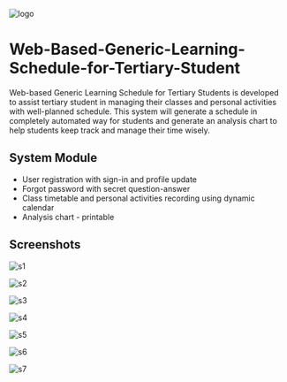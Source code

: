 ![logo](https://github.com/NURULFARAHINirwanshah/Web-Based-Generic-Learning-Schedule-for-Tertiary-Student/blob/master/Screenshots/logo.png)

# Web-Based-Generic-Learning-Schedule-for-Tertiary-Student
Web-based Generic Learning Schedule for Tertiary Students is developed to assist tertiary student in managing their classes and personal activities with well-planned schedule. This system will generate a schedule in completely automated way for students and generate an analysis chart to help students keep track and manage their time wisely.

## System Module
* User registration with sign-in and profile update
* Forgot password with secret question-answer
* Class timetable and personal activities recording using dynamic calendar
* Analysis chart - printable

## Screenshots
![s1](https://github.com/NURULFARAHINirwanshah/Web-Based-Generic-Learning-Schedule-for-Tertiary-Student/blob/master/Screenshots/screenshot1.png)

![s2](https://github.com/NURULFARAHINirwanshah/Web-Based-Generic-Learning-Schedule-for-Tertiary-Student/blob/master/Screenshots/screenshot11.png)

![s3](https://github.com/NURULFARAHINirwanshah/Web-Based-Generic-Learning-Schedule-for-Tertiary-Student/blob/master/Screenshots/screenshot2.png)

![s4](https://github.com/NURULFARAHINirwanshah/Web-Based-Generic-Learning-Schedule-for-Tertiary-Student/blob/master/Screenshots/screenshot3.png)

![s5](https://github.com/NURULFARAHINirwanshah/Web-Based-Generic-Learning-Schedule-for-Tertiary-Student/blob/master/Screenshots/screenshot4.png)

![s6](https://github.com/NURULFARAHINirwanshah/Web-Based-Generic-Learning-Schedule-for-Tertiary-Student/blob/master/Screenshots/screenshot5.png)

![s7](https://github.com/NURULFARAHINirwanshah/Web-Based-Generic-Learning-Schedule-for-Tertiary-Student/blob/master/Screenshots/screenshot6.png)

